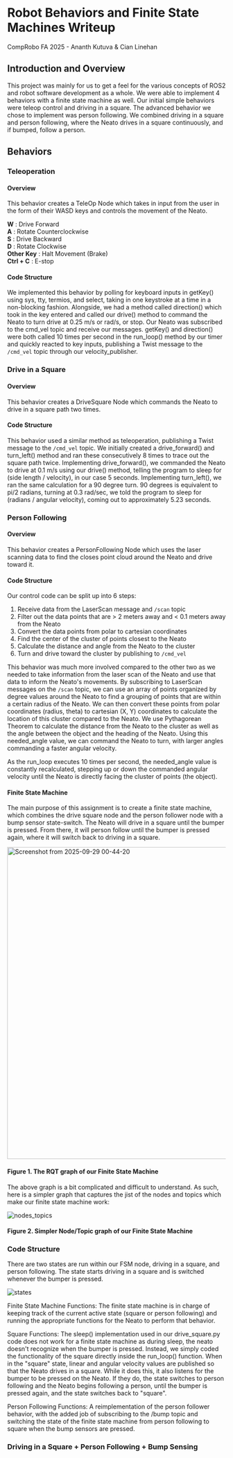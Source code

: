 # Robot Behaviors and Finite State Machines Writeup

CompRobo FA 2025 - Ananth Kutuva & Cian Linehan

## Introduction and Overview

This project was mainly for us to get a feel for the various concepts of ROS2 and robot software development as a whole. We were able to implement 4 behaviors with a finite state machine as well. Our initial simple behaviors were teleop control and driving in a square. The advanced behavior we chose to implement was person following. We combined driving in a square and person following, where the Neato drives in a square continuously, and if bumped, follow a person.

## Behaviors

### Teleoperation

#### Overview

This behavior creates a TeleOp Node which takes in input from the user in the form of their WASD keys and controls the movement of the Neato.

**W** : Drive Forward\
**A** : Rotate Counterclockwise\
**S** : Drive Backward\
**D** : Rotate Clockwise\
**Other Key** : Halt Movement (Brake)\
**Ctrl + C** : E-stop

#### Code Structure

We implemented this behavior by polling for keyboard inputs in getKey() using sys, tty, termios, and select, taking in one keystroke at a time in a non-blocking fashion. Alongside, we had a method called direction() which took in the key entered and called our drive() method to command the Neato to turn drive at 0.25 m/s or rad/s, or stop. Our Neato was subscribed to the cmd_vel topic and receive our messages. getKey() and direction() were both called 10 times per second in the run_loop() method by our timer and quickly reacted to key inputs, publishing a Twist message to the ```/cmd_vel``` topic through our velocity_publisher. 

### Drive in a Square

#### Overview

This behavior creates a DriveSquare Node which commands the Neato to drive in a square path two times.

#### Code Structure

This behavior used a similar method as teleoperation, publishing a Twist message to the ```/cmd_vel``` topic. We initially created a drive_forward() and turn_left() method and ran these consecutively 8 times to trace out the square path twice. Implementing drive_forward(), we commanded the Neato to drive at 0.1 m/s using our drive() method, telling the program to sleep for (side length / velocity), in our case 5 seconds. Implementing turn_left(), we ran the same calculation for a 90 degree turn. 90 degrees is equivalent to pi/2 radians, turning at 0.3 rad/sec, we told the program to sleep for (radians / angular velocity), coming out to approximately 5.23 seconds.

### Person Following

#### Overview

This behavior creates a PersonFollowing Node which uses the laser scanning data to find the closes point cloud around the Neato and drive toward it.

#### Code Structure

Our control code can be split up into 6 steps:

1. Receive data from the LaserScan message and ```/scan``` topic
2. Filter out the data points that are > 2 meters away and < 0.1 meters away from the Neato
3. Convert the data points from polar to cartesian coordinates
4. Find the center of the cluster of points closest to the Neato
5. Calculate the distance and angle from the Neato to the cluster
6. Turn and drive toward the cluster by publishing to ```/cmd_vel```

This behavior was much more involved compared to the other two as we needed to take information from the laser scan of the Neato and use that data to inform the Neato's movements. By subscribing to LaserScan messages on the ```/scan``` topic, we can use an array of points organized by degree values around the Neato to find a grouping of points that are within a certain radius of the Neato. We can then convert these points from polar coordinates (radius, theta) to cartesian (X, Y) coordinates to calculate the location of this cluster compared to the Neato. We use Pythagorean Theorem to calculate the distance from the Neato to the cluster as well as the angle between the object and the heading of the Neato. Using this needed_angle value, we can command the Neato to turn, with larger angles commanding a faster angular velocity.

As the run_loop executes 10 times per second, the needed_angle value is constantly recalculated, stepping up or down the commanded angular velocity until the Neato is directly facing the cluster of points (the object).

#### Finite State Machine
The main purpose of this assignment is to create a finite state machine, which combines the drive square node and the person follower node with a bump sensor state-switch. The Neato will drive in a square until the bumper is pressed. From there, it will person follow until the bumper is pressed again, where it will switch back to driving in a square.

<img width="1444" height="718" alt="Screenshot from 2025-09-29 00-44-20" src="https://github.com/user-attachments/assets/8dd19a70-7f16-4b49-b90d-91e20fa0319e" />

#### Figure 1. The RQT graph of our Finite State Machine

The above graph is a bit complicated and difficult to understand. As such, here is a simpler graph that captures the jist of the nodes and topics which make our finite state machine work:

![nodes_topics](https://github.com/user-attachments/assets/5f165d82-1edc-4ead-81b5-cc60394d3863)

#### Figure 2. Simpler Node/Topic graph of our Finite State Machine

### Code Structure

There are two states are run within our FSM node, driving in a square, and person following. The state starts driving in a square and is switched whenever the bumper is pressed. 

![states](https://github.com/user-attachments/assets/31206daa-2131-4595-9e53-99af71b7ee04)


Finite State Machine Functions: The finite state machine is in charge of keeping track of the current active state (square or person following) and running the appropriate functions for the Neato to perform that behavior.

Square Functions: The sleep() implementation used in our drive_square.py code does not work for a finite state machine as during sleep, the neato doesn't recognize when the bumper is pressed. Instead, we simply coded the functionality of the square directly inside the run_loop() function. When in the "square" state, linear and angular velocity values are published so that the Neato drives in a square. While it does this, it also listens for the bumper to be pressed on the Neato. If they do, the state switches to person following and the Neato begins following a person, until the bumper is pressed again, and the state switches back to "square".

Person Following Functions: A reimplementation of the person follower behavior, with the added job of subscribing to the /bump topic and switching the state of the finite state machine from person following to square when the bump sensors are pressed.


### Driving in a Square + Person Following + Bump Sensing

